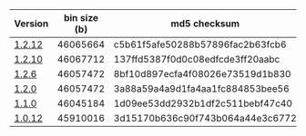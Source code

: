 Version | bin size (b) | md5 checksum  
--- | --- | ---
[1.2.12](https://drive.google.com/open?id=0B_eejsYvd9p1RkNqN01GTHBmZms)  | 46065664 | c5b61f5afe50288b57896fac2b63fcb6  
[1.2.10](https://drive.google.com/open?id=0B_eejsYvd9p1bW56NThGSFptM2s) | 46067712 | 137ffd5387f0d0c08edfcde3ff20aabc  
[1.2.6](https://drive.google.com/open?id=0B_eejsYvd9p1bTFyNXpwZEtMYTQ)	  | 46057472 | 8bf10d897ecfa4f08026e73519d1b830  
[1.2.0](https://drive.google.com/open?id=0B_eejsYvd9p1bVNSeHdMZlJmY2M)	  | 46057472 | 3a88a59a4a9d1fa4aa1fc884853bee56  
[1.1.0](https://drive.google.com/open?id=0B_eejsYvd9p1QUgtOTNIem9aUE0)	  | 46045184 | 1d09ee53dd2932b1df2c511bebf47c40  
[1.0.12](https://drive.google.com/open?id=0B_eejsYvd9p1MnFqeGF6SVI1TnM)  | 45910016 | 3d15170b636c90f743b064a44e3c6772  
